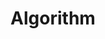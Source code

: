 ---
layout: list
title: Algorithm
slug: Algorithm 
order: 6
description: >
  Anything about Algorithm
---